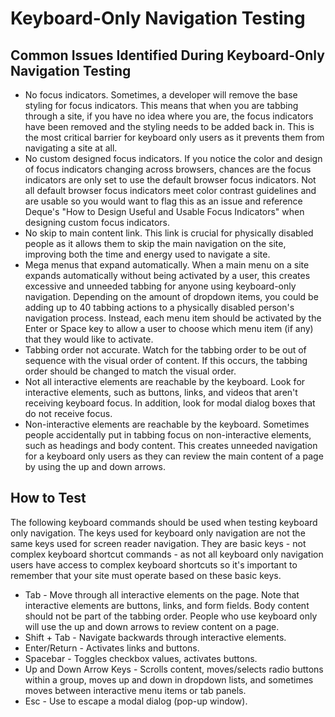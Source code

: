 # Keyboard-Only Navigation Testing

## Common Issues Identified During Keyboard-Only Navigation Testing
- No focus indicators. Sometimes, a developer will remove the base styling for focus indicators. This means that when you are tabbing through a site, if you have no idea where you are, the focus indicators have been removed and the styling needs to be added back in. This is the most critical barrier for keyboard only users as it prevents them from navigating a site at all.
- No custom designed focus indicators. If you notice the color and design of focus indicators changing across browsers, chances are the focus indicators are only set to use the default browser focus indicators. Not all default browser focus indicators meet color contrast guidelines and are usable so you would want to flag this as an issue and reference Deque's "How to Design Useful and Usable Focus Indicators" when designing custom focus indicators.
- No skip to main content link. This link is crucial for physically disabled people as it allows them to skip the main navigation on the site, improving both the time and energy used to navigate a site.
- Mega menus that expand automatically. When a main menu on a site expands automatically without being activated by a user, this creates excessive and unneeded tabbing for anyone using keyboard-only navigation. Depending on the amount of dropdown items, you could be adding up to 40 tabbing actions to a physically disabled person's navigation process. Instead, each menu item should be activated by the Enter or Space key to allow a user to choose which menu item (if any) that they would like to activate. 
- Tabbing order not accurate. Watch for the tabbing order to be out of sequence with the visual order of content. If this occurs, the tabbing order should be changed to match the visual order.
- Not all interactive elements are reachable by the keyboard. Look for interactive elements, such as buttons, links, and videos that aren't receiving keyboard focus. In addition, look for modal dialog boxes that do not receive focus.
- Non-interactive elements are reachable by the keyboard. Sometimes people accidentally put in tabbing focus on non-interactive elements, such as headings and body content. This creates unneeded navigation for a keyboard only users as they can review the main content of a page by using the up and down arrows. 

## How to Test
The following keyboard commands should be used when testing keyboard only navigation. The keys used for keyboard only navigation are not the same keys used for screen reader navigation. They are basic keys - not complex keyboard shortcut commands - as not all keyboard only navigation users have access to complex keyboard shortcuts so it's important to remember that your site must operate based on these basic keys. 

- Tab - Move through all interactive elements on the page. Note that interactive elements are buttons, links, and form fields. Body content should not be part of the tabbing order. People who use keyboard only will use the up and down arrows to review content on a page.
- Shift + Tab - Navigate backwards through interactive elements.
- Enter/Return - Activates links and buttons. 
- Spacebar - Toggles checkbox values, activates buttons.
- Up and Down Arrow Keys - Scrolls content, moves/selects radio buttons within a group, moves up and down in dropdown lists, and sometimes moves between interactive menu items or tab panels.
- Esc - Use to escape a modal dialog (pop-up window).
